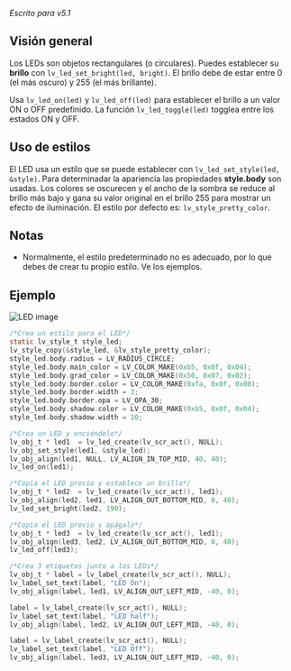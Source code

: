 _Escrito para v5.1_

## Visión general

Los LEDs son objetos rectangulares (o circulares). Puedes establecer su **brillo** con `lv_led_set_bright(led, bright)`. El brillo debe de estar entre 0 (el más oscuro) y 255 (el más brillante).

Usa `lv_led_on(led)` y `lv_led_off(led)` para establecer el brillo a un valor ON o OFF predefinido. La función `lv_led_toggle(led)` togglea entre los estados ON y OFF.

## Uso de estilos

El LED usa un estilo que se puede establecer con `lv_led_set_style(led, &style)`. Para determinadar la apariencia las propiedades **style.body** son usadas. Los colores se oscurecen y el ancho de la sombra se reduce al brillo más bajo y gana su valor original en el brillo 255 para mostrar un efecto de iluminación. El estilo por defecto es: `lv_style_pretty_color`.

## Notas

- Normalmente, el estilo predeterminado no es adecuado, por lo que debes de crear tu propio estilo. Ve los ejemplos.

## Ejemplo
![LED image](http://docs.littlevgl.com/img/led-lv_led.png)
```c
/*Crea un estilo para el LED*/
static lv_style_t style_led;
lv_style_copy(&style_led, &lv_style_pretty_color);
style_led.body.radius = LV_RADIUS_CIRCLE;
style_led.body.main_color = LV_COLOR_MAKE(0xb5, 0x0f, 0x04);
style_led.body.grad_color = LV_COLOR_MAKE(0x50, 0x07, 0x02);
style_led.body.border.color = LV_COLOR_MAKE(0xfa, 0x0f, 0x00);
style_led.body.border.width = 3;
style_led.body.border.opa = LV_OPA_30;
style_led.body.shadow.color = LV_COLOR_MAKE(0xb5, 0x0f, 0x04);
style_led.body.shadow.width = 10;

/*Crea un LED y enciéndelo*/
lv_obj_t * led1  = lv_led_create(lv_scr_act(), NULL);
lv_obj_set_style(led1, &style_led);
lv_obj_align(led1, NULL, LV_ALIGN_IN_TOP_MID, 40, 40);
lv_led_on(led1);

/*Copia el LED previo y establece un brillo*/
lv_obj_t * led2  = lv_led_create(lv_scr_act(), led1);
lv_obj_align(led2, led1, LV_ALIGN_OUT_BOTTOM_MID, 0, 40);
lv_led_set_bright(led2, 190);

/*Copia el LED previo y apágalo*/
lv_obj_t * led3  = lv_led_create(lv_scr_act(), led1);
lv_obj_align(led3, led2, LV_ALIGN_OUT_BOTTOM_MID, 0, 40);
lv_led_off(led3);

/*Crea 3 etiquetas junto a los LEDs*/
lv_obj_t * label = lv_label_create(lv_scr_act(), NULL);
lv_label_set_text(label, "LED On");
lv_obj_align(label, led1, LV_ALIGN_OUT_LEFT_MID, -40, 0);

label = lv_label_create(lv_scr_act(), NULL);
lv_label_set_text(label, "LED half");
lv_obj_align(label, led2, LV_ALIGN_OUT_LEFT_MID, -40, 0);

label = lv_label_create(lv_scr_act(), NULL);
lv_label_set_text(label, "LED Off");
lv_obj_align(label, led3, LV_ALIGN_OUT_LEFT_MID, -40, 0);
```
